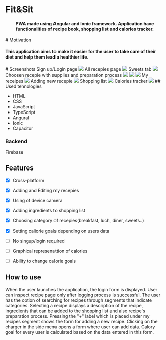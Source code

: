 # Fit&Sit
<h4 align="center">
PWA made using Angular and Ionic framework. Application have functionalities of recipe book, shopping list and calories tracker.
</h4>
# Motivation
<h4>
This application aims to make it easier for the user to take care of their diet and help them lead a healthier life.
</h4>
# Screenshots
Sign up/Login page
<img src="https://drive.google.com/file/d/1Au2pnDwYfMFv6K1LBDjgNqqb0Qf_hHC4/view">
All recepies page
<img src="https://drive.google.com/file/d/17owJzc5sMJ96Q7jdD9R6cw92CqYME4Nv/view?usp=sharing">
Sweets tab
<img src="https://drive.google.com/file/d/17TSGWzONW2hZR2qJ9Nz7kRUrpF0BL4Xo/view?usp=sharing">
Choosen recepie with supplies and preparation process
<img src="https://drive.google.com/file/d/1MDlPkkk8UCsL2IcV_KzJIOfP8rCmMvFc/view?usp=sharing">
<img src="https://drive.google.com/file/d/1H07k9_vVoRw5xHFJLc5E68eeMxd5HljS/view?usp=sharing">
<img src="https://drive.google.com/file/d/1mEuB2fNE7bZ5ygMLizFlgbm1sjAMCvz7/view?usp=sharing">
My receipes
<img src="https://drive.google.com/file/d/1Jwom_UpJpC_FuMU-wUhLQWUPn8dlzQ0U/view?usp=sharing">
Adding new recepie
<img src="https://drive.google.com/file/d/1pVBsgYQOjeuVqRQskWvZGDDgECEjwkAg/view?usp=sharing">
Shopping list
<img src="https://drive.google.com/file/d/13gvQlL6cbtwFk2BTQArl5E35lsLd2oSK/view?usp=sharing">
Calories tracker
<img src="https://drive.google.com/file/d/1WSk1zt3GzXh4J_l9iv_uy1C5Hb3NS_sg/view?usp=sharing">
## Used tehnologies
<ul>
  <li>HTML</li>
  <li>CSS</li>
  <li>JavaScript</li>
  <li>TypeScript</li>
  <li>Angural</li>
  <li>Ionic</li>
  <li>Capacitor</li> 
</ul>
<h3>Backend</h3>
<p>Firebase</p>

## Features

- [x] Cross-platform
- [x] Adding and Editing my recepies
- [x] Using of device camera
- [x] Adding ingredients to shopping list
- [x] Choosing category of recepies(breakfast, luch, diner, sweets..)
- [x] Setting caliorie goals depending on users data
- [ ] No singup/login required
- [ ] Graphical represenattion of calories
- [ ] Ability to change calorie goals


## How to use
<p>When the user launches the application, the login form is displayed.  User can inspect recipe page only after logging process is successful. The user has the option of searching for recipes through segments that indicate categories. Selecting a recipe displays a description of the recipe, ingredients that can be added to the shopping list and also recipe's preparation process. Pressing the "+" label which is placed under my recipes segment shows the form for adding a new recipe. Clicking on the charger in the side menu opens a form where user can add data. Calory goal for every user is calculated based on the data entered in this form.</p>
